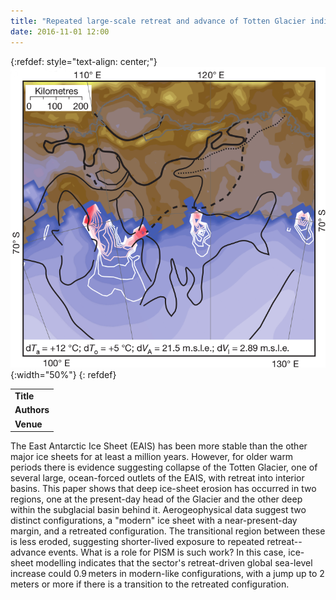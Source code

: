 ```yaml
---
title: "Repeated large-scale retreat and advance of Totten Glacier indicated by inland bed erosion"
date: 2016-11-01 12:00
---
```


{:refdef: style="text-align: center;"}
![](/img/applications/aitkenetal2016.png){:width="50%"}
{: refdef}


||
|-
| **Title** | [Repeated large-scale retreat and advance of Totten Glacier indicated by inland bed erosion](http://dx.doi.org/10.1038/nature17447) |
| **Authors** | [A. Aitken](https://www.researchgate.net/profile/Alan_Aitken) and others |
| **Venue** | [Nature](http://www.nature.com/nature)  |

The East Antarctic Ice Sheet (EAIS) has been more stable than the other major ice sheets for at least a million years. However, for older warm periods there is evidence suggesting collapse of the Totten Glacier, one of several large, ocean-forced outlets of the EAIS, with retreat into interior basins. This paper shows that deep ice-sheet erosion has occurred in two regions, one at the present-day head of the Glacier and the other deep within the subglacial basin behind it. Aerogeophysical data suggest two distinct configurations, a "modern" ice sheet with a near-present-day margin, and a retreated configuration. The transitional region between these is less eroded, suggesting shorter-lived exposure to repeated retreat--advance events.
What is a role for PISM is such work? In this case, ice-sheet modelling indicates that the sector's retreat-driven global sea-level increase could 0.9 meters in modern-like configurations, with a jump up to 2 meters or more if there is a transition to the retreated configuration.

